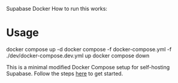 Supabase Docker
How to run this works:

# Usage
docker compose up -d
docker compose -f docker-compose.yml -f ./dev/docker-compose.dev.yml up
docker compose down




This is a minimal modified Docker Compose setup for self-hosting Supabase. Follow the steps [here](https://supabase.com/docs/guides/hosting/docker) to get started.
